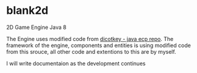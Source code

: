 # blank2d
2D Game Engine Java 8

The Engine uses modified code from [dicotkey - java ecp repo](https://github.com/divotkey/ecs).
The framework of the engine, components and entities is using modified code from this srouce, all other code and extentions to this are by myself.

I will write documentaion as the development continues

